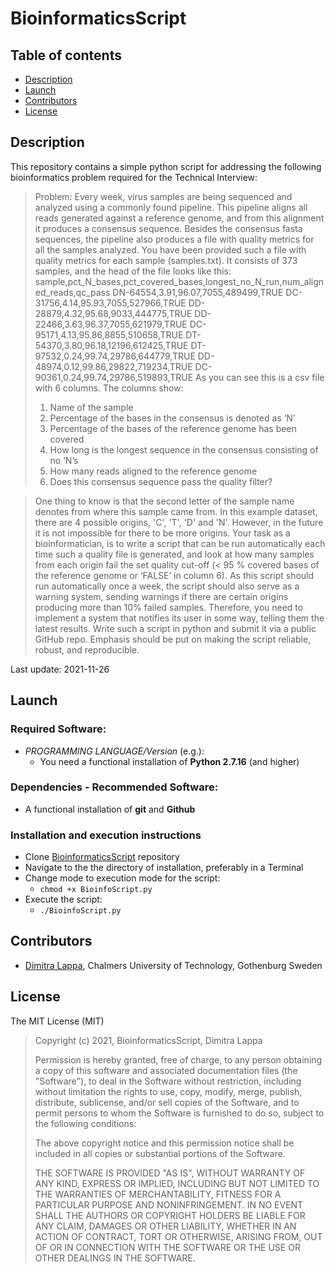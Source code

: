 # BioinformaticsScript
## Table of contents
* [Description](#general-info)
* [Launch](#software_required/installation_instructions/execution_instructions)
* [Contributors](#contributors)
* [License](#license)

## Description
This repository contains a simple python script for addressing the following bioinformatics problem required for the Technical Interview:
>Problem: 
>Every week, virus samples are being sequenced and analyzed using a commonly found 
pipeline. This pipeline aligns all reads generated against a reference genome, and from this 
alignment it produces a consensus sequence. 
Besides the consensus fasta sequences, the pipeline also produces a file with quality metrics 
for all the samples analyzed. You have been provided such a file with quality metrics for 
each sample (samples.txt). It consists of 373 samples, and the head of the file looks like this: 
sample,pct_N_bases,pct_covered_bases,longest_no_N_run,num_aligned_reads,qc_pass DN-64554,3.91,96.07,7055,489499,TRUE 
DC-31756,4.14,95.93,7055,527966,TRUE
DD-28879,4.32,95.68,9033,444775,TRUE
DD-22466,3.63,96.37,7055,621979,TRUE
DC-95171,4.13,95.86,8855,510658,TRUE
DT-54370,3.80,96.18,12196,612425,TRUE
DT-97532,0.24,99.74,29786,644779,TRUE
DD-48974,0.12,99.86,29822,719234,TRUE
DC-90361,0.24,99.74,29786,519893,TRUE
As you can see this is a csv file with 6 columns. The columns show:
>1.	Name of the sample
>2.	Percentage of the bases in the consensus is denoted as ‘N’
>3.	Percentage of the bases of the reference genome has been covered
>4.	How long is the longest sequence in the consensus consisting of no ‘N’s
>5.	How many reads aligned to the reference genome
>6.	Does this consensus sequence pass the quality filter?

>One thing to know is that the second letter of the sample name denotes from where this sample came from. In this example dataset, there are 4 possible origins, 'C', 'T', 'D' and 'N'. However, in the future it is not impossible for there to be more origins. 
Your task as a bioinformatician, is to write a script that can be run automatically each time such a quality file is generated, and look at how many samples from each origin fail the set quality cut-off (< 95 % covered bases of the reference genome or ‘FALSE’ in column 6). 
As this script should run automatically once a week, the script should also serve as a warning system, sending warnings if there are certain origins producing more than 10% failed samples. Therefore, you need to implement a system that notifies its user in some way, telling them the latest results. 
Write such a script in python and submit it via a public GitHub repo. Emphasis should be put on making the script reliable, robust, and reproducible. 

Last update: 2021-11-26
## Launch

### Required Software:
* *_PROGRAMMING LANGUAGE/Version_*  (e.g.):
  *  You need a functional installation of **Python 2.7.16**  (and higher)
  
### Dependencies - Recommended Software:
* A functional installation of **git** and **Github**

### Installation and execution instructions
* Clone [BioinformaticsScript](https://github.com/DimitraLappa/BioinformaticsScript.git) repository
* Navigate to the  the directory of installation, preferably in a Terminal  
* Change mode to execution mode for the script:
	* ``` chmod +x BioinfoScript.py ```
* Execute the script:
	*  ```./BioinfoScript.py ```

## Contributors
- [Dimitra Lappa]( https://www.chalmers.se/en/staff/Pages/lappa.aspx), Chalmers University of Technology, Gothenburg Sweden

## License
The MIT License (MIT)

> Copyright (c) 2021, BioinformaticsScript, Dimitra Lappa
>
>Permission is hereby granted, free of charge, to any person obtaining a copy
of this software and associated documentation files (the "Software"), to deal
in the Software without restriction, including without limitation the rights
to use, copy, modify, merge, publish, distribute, sublicense, and/or sell
copies of the Software, and to permit persons to whom the Software is
furnished to do so, subject to the following conditions:
>
>The above copyright notice and this permission notice shall be included in all
copies or substantial portions of the Software.
>
>THE SOFTWARE IS PROVIDED "AS IS", WITHOUT WARRANTY OF ANY KIND, EXPRESS OR
IMPLIED, INCLUDING BUT NOT LIMITED TO THE WARRANTIES OF MERCHANTABILITY,
FITNESS FOR A PARTICULAR PURPOSE AND NONINFRINGEMENT. IN NO EVENT SHALL THE
AUTHORS OR COPYRIGHT HOLDERS BE LIABLE FOR ANY CLAIM, DAMAGES OR OTHER
LIABILITY, WHETHER IN AN ACTION OF CONTRACT, TORT OR OTHERWISE, ARISING FROM,
OUT OF OR IN CONNECTION WITH THE SOFTWARE OR THE USE OR OTHER DEALINGS IN THE
SOFTWARE.
